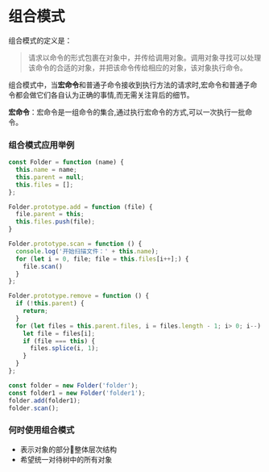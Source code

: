 # 组合模式

组合模式的定义是：  
> 请求以命令的形式包裹在对象中，并传给调用对象。调用对象寻找可以处理该命令的合适的对象，并把该命令传给相应的对象，该对象执行命令。 

组合模式中，当**宏命令**和普通子命令接收到执行方法的请求时,宏命令和普通子命令都会做它们各自认为正确的事情,而无需关注背后的细节。  
  
**宏命令**：宏命令是一组命令的集合,通过执行宏命令的方式,可以一次执行一批命令。  

### 组合模式应用举例
``` JavaScript
const Folder = function (name) {
  this.name = name;
  this.parent = null;
  this.files = [];
};

Folder.prototype.add = function (file) {
  file.parent = this;
  this.files.push(file);
}

Folder.prototype.scan = function () {
  console.log('开始扫描文件：' + this.name);
  for (let i = 0, file; file = this.files[i++];) {
    file.scan()
  }
};

Folder.prototype.remove = function () {
  if (!this.parent) {
    return;
  }
  for (let files = this.parent.files, i = files.length - 1; i> 0; i--) {
    let file = files[i];
    if (file === this) {
      files.splice(i, 1);
    }
  }
};

const folder = new Folder('folder');
const folder1 = new Folder('folder1');
folder.add(folder1);
folder.scan();
```

### 何时使用组合模式
- 表示对象的部分整体层次结构
- 希望统一对待树中的所有对象
